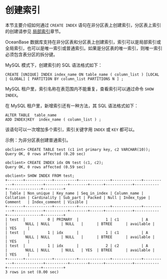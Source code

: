 创建索引 
=========================

本节主要介绍如何通过 `CREATE INDEX` 语句在非分区表上创建索引，分区表上索引的创建请参见 [局部索引](t1940612.html#topic-1940612)章节。

OceanBase 数据库支持在非分区表和分区表上创建索引，索引可以是局部索引或全局索引，也可以是唯一索引或普通索引。如果是分区表的唯一索引，则唯一索引必须包含表分区的拆分键。

MySQL 模式下，创建索引的 SQL 语法格式如下：

    CREATE [UNIQUE] INDEX index_name ON table_name ( column_list ) [LOCAL | GLOBAL] [ PARTITION BY column_list PARTITIONS N ] ;



MySQL 租户里，索引名称在表范围内不能重复，查看索引可以通过命令 `SHOW INDEX`。

在 MySQL 租户里，新增索引还有一种方法，其 SQL 语法格式如下：

    ALTER TABLE  table_name  
    ADD INDEX|KEY  index_name ( column_list ) ;



该语句可以一次增加多个索引，索引关键字用 `INDEX` 或 `KEY` 都可以。

示例：为非分区表创建普通索引。

    obclient> CREATE TABLE test (c1 int primary key, c2 VARCHAR(10));
    Query OK, 0 rows affected (0.20 sec)
    
    obclient> CREATE INDEX idx ON test (c1, c2);
    Query OK, 0 rows affected (0.59 sec)
    
    obclient> SHOW INDEX FROM test;
    +-------+------------+----------+--------------+-------------+-----------+-------------+----------+--------+------+------------+-----------+---------------+---------+
    | Table | Non_unique | Key_name | Seq_in_index | Column_name | Collation | Cardinality | Sub_part | Packed | Null | Index_type | Comment   | Index_comment | Visible |
    +-------+------------+----------+--------------+-------------+-----------+-------------+----------+--------+------+------------+-----------+---------------+---------+
    | test  |          0 | PRIMARY  |            1 | c1          | A         |        NULL | NULL     | NULL   |      | BTREE      | available |               | YES     |
    | test  |          1 | idx      |            1 | c1          | A         |        NULL | NULL     | NULL   |      | BTREE      | available |               | YES     |
    | test  |          1 | idx      |            2 | c2          | A         |        NULL | NULL     | NULL   | YES  | BTREE      | available |               | YES     |
    +-------+------------+----------+--------------+-------------+-----------+-------------+----------+--------+------+------------+-----------+---------------+---------+
    3 rows in set (0.00 sec)


